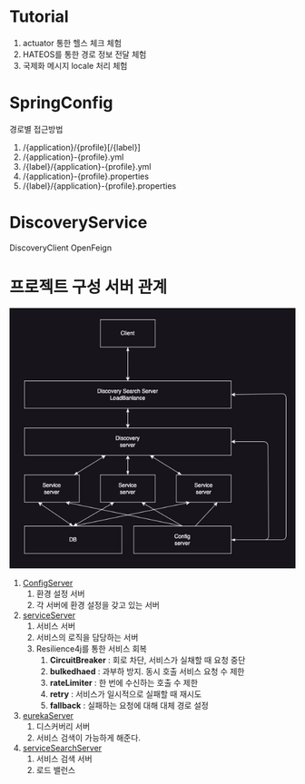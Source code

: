 # Tutorial
1. actuator 통한 헬스 체크 체험
2. HATEOS를 통한 경로 정보 전달 체험
3. 국제화 메시지 locale 처리 체험
   

# SpringConfig
경로별 접근방법  
1. /{application}/{profile}[/{label}]  
2. /{application}-{profile}.yml  
3. /{label}/{application}-{profile}.yml  
4. /{application}-{profile}.properties  
5. /{label}/{application}-{profile}.properties  


# DiscoveryService
DiscoveryClient
OpenFeign

# 프로젝트 구성 서버 관계
![](./relation.jpg)

1. [ConfigServer](./springConfig/cloudConfig/)
   1. 환경 설정 서버
   2. 각 서버에 환경 설정을 갖고 있는 서버
2. [serviceServer](./springConfig/cloudHamony/)  
   1. 서비스 서버
   2. 서비스의 로직을 담당하는 서버
   3. Resilience4j를 통한 서비스 회복
      1. **CircuitBreaker** : 회로 차단, 서비스가 실채할 때 요청 중단
      2. **bulkedhaed** : 과부하 방지. 동시 호출 서비스 요청 수 제한
      3. **rateLimiter** : 한 번에 수신하는 호출 수 제한
      4. **retry** : 서비스가 일시적으로 실패할 때 재시도
      5. **fallback** : 실패하는 요청에 대해 대체 경로 설정
3. [eurekaServer](./serviceDiscovery/eurekaClient/)
   1.  디스커버리 서버
   2.  서비스 검색이 가능하게 해준다.
4. [serviceSearchServer](./serviceDiscovery/discoveryClient/)
   1. 서비스 검색 서버
   2. 로드 밸런스

